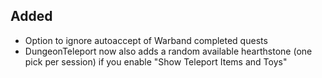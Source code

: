 ## Added

- Option to ignore autoaccept of Warband completed quests
- DungeonTeleport now also adds a random available hearthstone (one pick per session) if you enable "Show Teleport Items and Toys"
